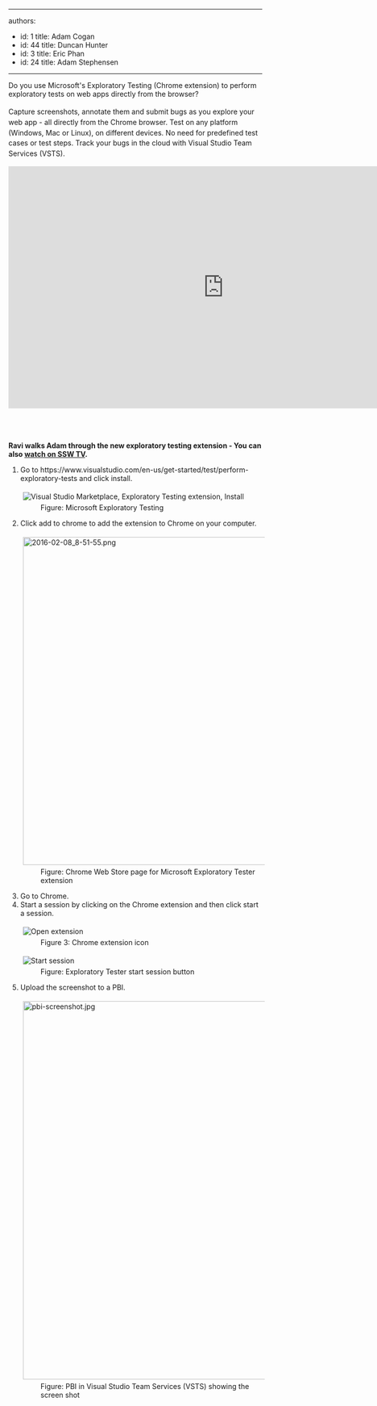 

---
authors:
  - id: 1
    title: Adam Cogan
  - id: 44
    title: Duncan Hunter
  - id: 3
    title: Eric Phan
  - id: 24
    title: Adam Stephensen
---




<span class='intro'> Do you use Microsoft's Exploratory Testing&#160;(Chrome extension) to perform exploratory tests on web apps directly from the browser?&#160;<br><br><span style="line-height&#58;20.8px;"> Capture screenshots, annotate them&#160;and submit bugs as you explore your web app - all directly from the Chrome browser. Test on any platform (Windows, Mac or Linux), on different devices. No need for predefined test cases or test steps. Track your bugs in the cloud with Visual Studio Team Services (VSTS).</span><br> </span>

<div>
   <span style="color&#58;#555555;font-size&#58;0.9rem;font-weight&#58;bold;line-height&#58;2.1rem;"> </span> <div class="ms-rtestate-read ms-rte-embedcode ms-rte-embedil ms-rtestate-notify">
      <iframe width="853" height="480" src="https&#58;//www.youtube.com/embed/J_fmWxl1zUQ?rel=0" frameborder="0"></iframe>&#160;</div> <span style="color&#58;#555555;font-size&#58;0.9rem;font-weight&#58;bold;line-height&#58;2.1rem;"> <br></span></div><p> 
   <strong>Ravi walks Adam through the new exploratory testing extension - You can also <a href="http&#58;//tv.ssw.com/6664/exploratory-testing-extension-for-visual-studio-adam-cogans-interview-with-ravi-shanker" target="_blank">watch on SSW TV</a>.</strong></p><ol><li>Go to&#160;https&#58;//www.visualstudio.com/en-us/get-started/test/perform-exploratory-tests and click install. <dl class="image"><dt> <img src="https&#58;//i3-vso.sec.s-msft.com/get-started/test/_img/exploratory-test/exploratory-test-extension.png" alt="Visual Studio Marketplace, Exploratory Testing extension, Install" style="margin&#58;5px;" /> </dt><dd>Figure&#58;&#160;Microsoft Exploratory Testing&#160;</dd></dl></li><li>Click add to chrome to add the extension to Chrome on your computer. <dl class="image"><dt> <img src="/SiteAssets/do-you-do-exploratory-testing/2016-02-08_8-51-55.png" alt="2016-02-08_8-51-55.png" style="margin&#58;5px;width&#58;650px;" /> </dt><dd> Figure&#58;&#160;Chrome Web Store page for Microsoft Exploratory Tester extension</dd></dl></li><li>Go to Chrome.</li><li>Start a session&#160;by clicking on the Chrome extension and then click start a session. <dl class="image"><dt> <img src="https&#58;//i3-vso.sec.s-msft.com/get-started/test/_img/exploratory-test/open-extension.png" alt="Open extension" data-pin-nopin="true" style="margin&#58;5px;" /> </dt><dd>Figure 3&#58; Chrome extension icon</dd></dl><dl class="image"><dt> <img src="https&#58;//i3-vso.sec.s-msft.com/get-started/test/_img/exploratory-test/start-session.png" alt="Start session" data-pin-nopin="true" style="margin&#58;5px;" /> </dt><dd>Figure&#58; Exploratory Tester start session button</dd></dl></li><li>Upload the screenshot to a PBI.<p></p><dl class="image"><dt> <img src="/PublishingImages/pbi-screenshot.jpg" alt="pbi-screenshot.jpg" style="margin&#58;5px;width&#58;750px;" /> </dt><dd>Figure&#58; PBI in Visual Studio Team Services (VSTS)&#160;showing the screen shot</dd></dl> 
   </li></ol>


